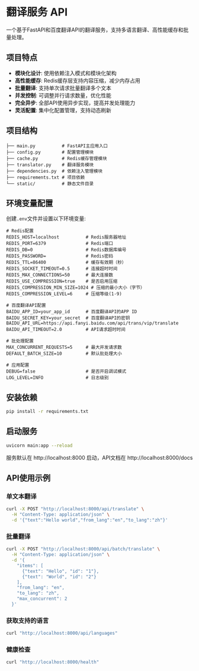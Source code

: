 # 翻译服务 API

一个基于FastAPI和百度翻译API的翻译服务，支持多语言翻译、高性能缓存和批量处理。

## 项目特点

- **模块化设计**: 使用依赖注入模式和模块化架构
- **高性能缓存**: Redis缓存层支持内容压缩，减少内存占用
- **批量翻译**: 支持单次请求批量翻译多个文本
- **并发控制**: 可调整并行请求数量，优化性能
- **完全异步**: 全部API使用异步实现，提高并发处理能力
- **灵活配置**: 集中化配置管理，支持动态刷新

## 项目结构

```
├── main.py          # FastAPI主应用入口
├── config.py        # 配置管理模块
├── cache.py         # Redis缓存管理模块
├── translator.py    # 翻译服务模块
├── dependencies.py  # 依赖注入管理模块
├── requirements.txt # 项目依赖
└── static/          # 静态文件目录
```

## 环境变量配置

创建`.env`文件并设置以下环境变量:

```
# Redis配置
REDIS_HOST=localhost          # Redis服务器地址
REDIS_PORT=6379               # Redis端口
REDIS_DB=0                    # Redis数据库编号
REDIS_PASSWORD=               # Redis密码
REDIS_TTL=86400               # 缓存有效期（秒）
REDIS_SOCKET_TIMEOUT=0.5      # 连接超时时间
REDIS_MAX_CONNECTIONS=50      # 最大连接数
REDIS_USE_COMPRESSION=true    # 是否启用压缩
REDIS_COMPRESSION_MIN_SIZE=1024 # 压缩的最小大小（字节）
REDIS_COMPRESSION_LEVEL=6     # 压缩等级(1-9)

# 百度翻译API配置
BAIDU_APP_ID=your_app_id      # 百度翻译API的APP ID
BAIDU_SECRET_KEY=your_secret  # 百度翻译API的密钥
BAIDU_API_URL=https://api.fanyi.baidu.com/api/trans/vip/translate
BAIDU_API_TIMEOUT=2.0         # API请求超时时间

# 批处理配置
MAX_CONCURRENT_REQUESTS=5     # 最大并发请求数
DEFAULT_BATCH_SIZE=10         # 默认批处理大小

# 应用配置
DEBUG=false                   # 是否开启调试模式
LOG_LEVEL=INFO                # 日志级别
```

## 安装依赖

```bash
pip install -r requirements.txt
```

## 启动服务

```bash
uvicorn main:app --reload
```

服务默认在 http://localhost:8000 启动，API文档在 http://localhost:8000/docs

## API使用示例

### 单文本翻译

```bash
curl -X POST "http://localhost:8000/api/translate" \
  -H "Content-Type: application/json" \
  -d '{"text":"Hello world","from_lang":"en","to_lang":"zh"}'
```

### 批量翻译

```bash
curl -X POST "http://localhost:8000/api/batch/translate" \
  -H "Content-Type: application/json" \
  -d '{
    "items": [
      {"text": "Hello", "id": "1"},
      {"text": "World", "id": "2"}
    ],
    "from_lang": "en",
    "to_lang": "zh",
    "max_concurrent": 2
  }'
```

### 获取支持的语言

```bash
curl "http://localhost:8000/api/languages"
```

### 健康检查

```bash
curl "http://localhost:8000/health"
``` 